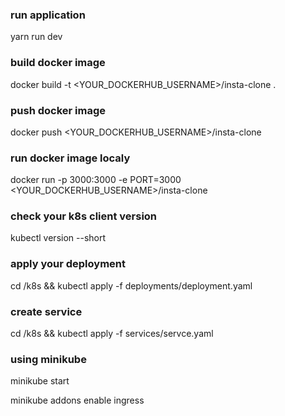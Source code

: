 ### run application

yarn run dev

### build docker image

docker build -t <YOUR_DOCKERHUB_USERNAME>/insta-clone .

### push docker image

docker push <YOUR_DOCKERHUB_USERNAME>/insta-clone

### run docker image localy

docker run -p 3000:3000 -e PORT=3000 <YOUR_DOCKERHUB_USERNAME>/insta-clone

### check your k8s client version

kubectl version --short

### apply your deployment

cd /k8s && kubectl apply -f deployments/deployment.yaml

### create service

cd /k8s && kubectl apply -f services/servce.yaml

### using minikube

minikube start

minikube addons enable ingress
